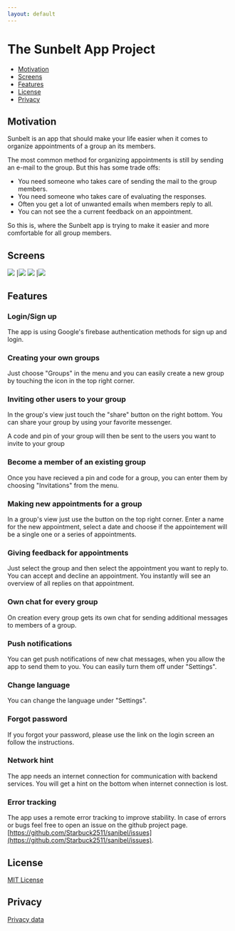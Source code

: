 ```yaml
---
layout: default
---
```


# The Sunbelt App Project

* [Motivation](#motivation)
* [Screens](#screens)
* [Features](#features)
* [License](#license)
* [Privacy](#privacy)


## [](#header-2)Motivation
Sunbelt is an app that should make your life easier when it comes to organize appointments of a group an its members.

The most common method for organizing appointments is still by sending an e-mail to the group. But this has some trade offs:

* You need someone who takes care of sending the mail to the group members.
* You need someone who takes care of evaluating the responses.
* Often you get a lot of unwanted emails when members reply to all.
* You can not see the a current feedback on an appointment.

So this is, where the Sunbelt app is trying to make it easier and more comfortable for all group members.

## Screens
![](/assets/images/login.png)    |![](/assets/images/groups.png)
![](/assets/images/feedback.png) |![](/assets/images/chat.png)

## Features

### Login/Sign up
The app is using Google's firebase authentication methods for sign up and login.

### Creating your own groups
Just choose "Groups" in the menu and you can easily create a new group by touching the icon in the top right corner.

### Inviting other users to your group
In the group's view just touch the "share" button on the right bottom. You can share your group by using your favorite messenger.

A code and pin of your group will then be sent to the users you want to invite to your group

### Become a member of an existing group
Once you have recieved a pin and code for a group, you can enter them by choosing "Invitations" from the menu.

### Making new appointments for a group
In a group's view just use the button on the top right corner. Enter a name for the new appointment, select a date and choose if the appointement will be a single one or a series of appointments.

### Giving feedback for appointments
Just select the group and then select the appointment you want to reply to. You can accept and decline an appointment. You instantly will see an overview of all replies on that appointment.

### Own chat for every group
On creation every group gets its own chat for sending additional messages to members of a group.

### Push notifications
You can get push notifications of new chat messages, when you allow the app to send them to you. You can easily turn them off under "Settings".

### Change language
You can change the language under "Settings".

### Forgot password
If you forgot your password, please use the link on the login screen an follow the instructions.

### Network hint
The app needs an internet connection for communication with backend services. You will get a hint on the bottom when internet connection is lost.

### Error tracking
The app uses a remote error tracking to improve stability. In case of errors or bugs feel free to open an issue on the github project page.
[https://github.com/Starbuck2511/sanibel/issues](https://github.com/Starbuck2511/sanibel/issues).

## License
[MIT License](https://github.com/Starbuck2511/sanibel/blob/master/LICENSE.md)

## Privacy
[Privacy data](/assets/docs/data-privacy.pdf)







